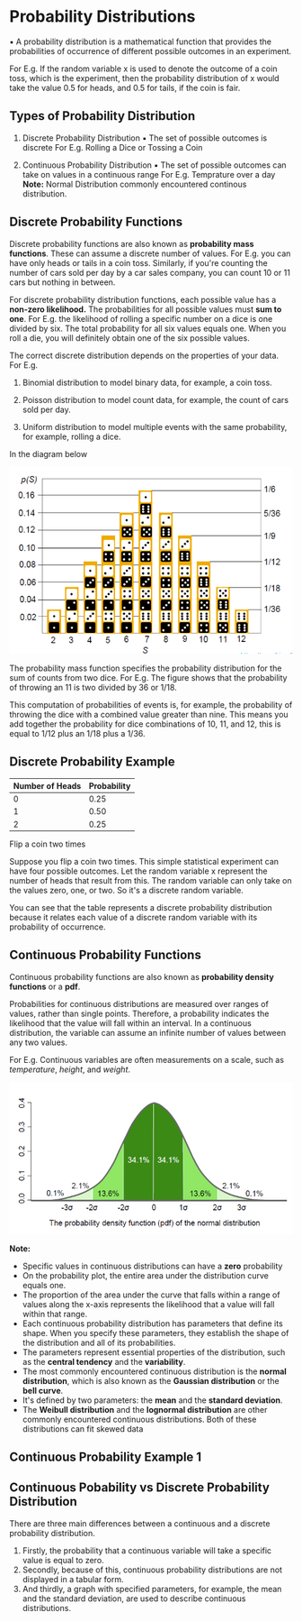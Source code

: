 # Probability Distributions

▪ A probability distribution is a mathematical function that provides the probabilities of occurrence of different possible outcomes in an experiment.

For E.g.
If the random variable x is used to denote the outcome of a coin toss, which is the experiment, then the probability distribution of x would take the value 0.5 for heads, and 0.5 for tails, if the coin is fair.

## Types of Probability Distribution

1. Discrete Probability Distribution
▪ The set of possible outcomes is discrete
For E.g. Rolling a Dice or Tossing a Coin

2. Continuous Probability Distribution
▪ The set of possible outcomes can take on values in a
continuous range
For E.g. Temprature over a day
**Note:** Normal Distribution commonly encountered continous distribution.

## Discrete Probability Functions

Discrete probability functions are also known as **probability mass functions**. These can assume a discrete number of values. For E.g. you can have only heads or tails in a coin toss. Similarly, if you're counting the number of cars sold per day by a car sales company, you can count 10 or 11 cars but nothing in between.

For discrete probability distribution functions, each possible value has a **non-zero likelihood.** The probabilities for all possible values must **sum to one**.
For E.g. the likelihood of rolling a specific number on a dice is one divided by six. The total probability for all six values equals one. When you roll a die, you will definitely obtain one of the six possible values.

The correct discrete distribution depends on the properties of your data. For E.g.

1. Binomial distribution to model binary data, for example, a coin toss.

2. Poisson distribution to model count data, for example, the count of cars sold per day.

3. Uniform distribution to model multiple events with the same probability, for example, rolling a dice.

In the diagram below

![Discrete Probability Functions?](DiscreteProbabilityFunctions.png)

The probability mass function specifies the probability distribution for the sum of counts from two dice.
For E.g. The figure shows that the probability of throwing an 11 is two divided by 36 or 1/18.

This computation of probabilities of events is, for example, the probability of throwing the dice with a combined value greater than nine. This means you add together the probability for dice combinations of 10, 11, and 12, this is equal to 1/12 plus an 1/18 plus a 1/36.

## Discrete Probability Example

Number of Heads | Probability
----------------|------------
0               | 0.25
1               | 0.50
2               | 0.25
Flip a coin two times

Suppose you flip a coin two times. This simple statistical experiment can have four possible outcomes. Let the random variable x represent the number of heads that result from this. The random variable can only take on the values zero, one, or two. So it's a discrete random variable.

You can see that the table represents a discrete probability distribution because it relates each value of a discrete random variable with its probability of occurrence.

## Continuous Probability Functions

Continuous probability functions are also known as **probability density functions** or a **pdf**.

Probabilities for continuous distributions are measured over ranges of values, rather than single points. Therefore, a probability indicates the likelihood that the value will fall within an interval. In a continuous distribution, the variable can assume an infinite number of values between any two values.

For E.g.
Continuous variables are often measurements on a scale, such as _temperature_, _height_, and _weight_.

![Continous Probability Functions?](ContinousProbabilityFunction.png)

**Note:**  

* Specific values in continuous distributions can have a **zero** probability
* On the probability plot, the entire area under the distribution curve equals one.
* The proportion of the area under the curve that falls within a range of values along the x-axis represents the likelihood that a value will fall within that range.
* Each continuous probability distribution has parameters that define its shape. When you specify these parameters, they establish the shape of the distribution and all of its probabilities.
* The parameters represent essential properties of the distribution, such as the **central tendency** and the **variability**.
* The most commonly encountered continuous distribution is the **normal distribution**, which is also known as the **Gaussian distribution** or the **bell curve**.
* It's defined by two parameters: the **mean** and the **standard deviation**.
* The **Weibull distribution** and the **lognormal distribution** are other commonly encountered continuous distributions. Both of these distributions can fit skewed data

## Continuous Probability Example 1

## Continuous Pobability vs Discrete Probability Distribution

There are three main differences between a continuous and a discrete probability distribution.

1. Firstly, the probability that a continuous variable will take a specific value is equal to zero.
2. Secondly, because of this, continuous probability distributions are not displayed in a tabular form.
3. And thirdly, a graph with specified parameters, for example, the mean and the standard deviation, are used to describe continuous distributions.
